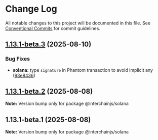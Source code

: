# Change Log

All notable changes to this project will be documented in this file.
See [Conventional Commits](https://conventionalcommits.org) for commit guidelines.

## [1.13.1-beta.3](https://github.com/hyperweb-io/interchainjs/compare/@interchainjs/solana@1.13.1-beta.2...@interchainjs/solana@1.13.1-beta.3) (2025-08-10)

### Bug Fixes

- **solana:** type `signature` in Phantom transaction to avoid implicit any ([93e8436](https://github.com/hyperweb-io/interchainjs/commit/93e8436788aab9b70fa883f01a35eec0644b6e69))

## [1.13.1-beta.2](https://github.com/hyperweb-io/interchainjs/compare/@interchainjs/solana@1.13.1-beta.1...@interchainjs/solana@1.13.1-beta.2) (2025-08-08)

**Note:** Version bump only for package @interchainjs/solana

## 1.13.1-beta.1 (2025-08-08)

**Note:** Version bump only for package @interchainjs/solana
